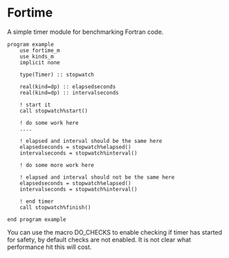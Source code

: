 # Fortime

A simple timer module for benchmarking Fortran code.

```Fortran
program example
    use fortime_m
    use kinds_m
    implicit none

    type(Timer) :: stopwatch
    
    real(kind=dp) :: elapsedseconds
    real(kind=dp) :: intervalseconds

    ! start it
    call stopwatch%start()
    
    ! do some work here
    ....
    
    ! elapsed and interval should be the same here
    elapsedseconds = stopwatch%elapsed()
    intervalseconds = stopwatch%interval()
    
    ! do some more work here

    ! elapsed and interval should not be the same here
    elapsedseconds = stopwatch%elapsed()
    intervalseconds = stopwatch%interval()
    
    ! end timer
    call stopwatch%finish()
    
end program example
```
You can use the macro DO_CHECKS to enable checking if timer has started for safety, by default checks are not enabled. It is not clear what performance hit this will cost.
